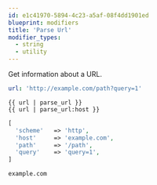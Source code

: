 ```yaml
---
id: e1c41970-5894-4c23-a5af-08f4dd1901ed
blueprint: modifiers
title: 'Parse Url'
modifier_types:
  - string
  - utility
---
```

Get information about a URL.

``` yaml
url: 'http://example.com/path?query=1'
```

``` antlers
{{ url | parse_url }}
{{ url | parse_url:host }}
```

```php
[
  'scheme'   => 'http',
  'host'     => 'example.com',
  'path'     => '/path',
  'query'    => 'query=1',
]
```

```
example.com
```